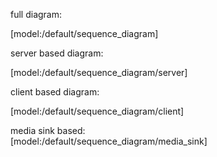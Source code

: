 full diagram:  

[model:/default/sequence_diagram]

server based diagram:  

[model:/default/sequence_diagram/server]

client based diagram:  

[model:/default/sequence_diagram/client]

media sink based:  
[model:/default/sequence_diagram/media_sink]
